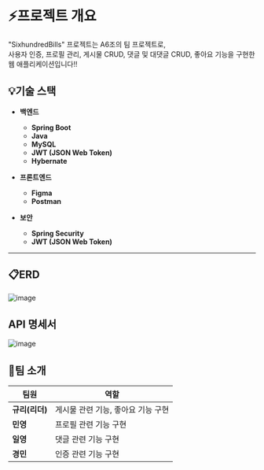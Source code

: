 # ⚡️프로젝트 개요
"SixhundredBills" 프로젝트는 A6조의 팀 프로젝트로,  
사용자 인증, 프로필 관리, 게시물 CRUD, 댓글 및 대댓글 CRUD, 좋아요 기능을 구현한 웹 애플리케이션입니다!!


## 💡기술 스택

- **백엔드**
  - **Spring Boot**
  - **Java**
  - **MySQL**
  - **JWT (JSON Web Token)**
  - **Hybernate**

- **프론트엔드**
  - **Figma**
  - **Postman**

- **보안**
  - **Spring Security**
  - **JWT (JSON Web Token)**

---
## 📋ERD
![image](https://github.com/SixhundredBills/SixhundredBills/assets/97787677/fbc87298-14ec-452a-bbc4-a5b6d6489c4b)

## API 명세서
![image](https://github.com/SixhundredBills/SixhundredBills/assets/97787677/3a709ef2-ebe5-4a7c-8046-95fecb47393f)


## 🙋팀 소개

| 팀원 | 역할 |
|---|---|
| **규리(리더)**| 게시물 관련 기능, 좋아요 기능 구현|
| ****민영****|	프로필 관련 기능 구현|
| ****일영****|	댓글 관련 기능 구현|
| ****경민****|	인증 관련 기능 구현 |
